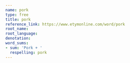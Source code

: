 ```yaml
---
name: pork
type: free
title: pork
reference_link: https://www.etymonline.com/word/pork
root_name: 
root_language: 
denotation: 
word_sums:
- sum: 'Pork + '
  respelling: pork
---
```

